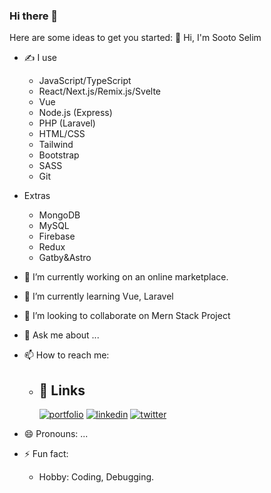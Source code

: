 ### Hi there 👋
Here are some ideas to get you started:
  👋 Hi, I'm Sooto Selim

- ✍ I use
    - JavaScript/TypeScript
    - React/Next.js/Remix.js/Svelte
    - Vue
    - Node.js (Express)
    - PHP (Laravel)
    - HTML/CSS
    - Tailwind
    - Bootstrap
    - SASS
    - Git
- Extras
    - MongoDB
    - MySQL
    - Firebase
    - Redux
    - Gatby&Astro
 
- 🔭 I’m currently working on an online marketplace.
- 🌱 I’m currently learning Vue, Laravel
- 👯 I’m looking to collaborate on Mern Stack Project
- 💬 Ask me about ...
- 📫 How to reach me:
    - ## 🔗 Links
      [![portfolio](https://img.shields.io/badge/my_portfolio-000?style=for-the-badge&logo=ko-fi&logoColor=white)](https://oslim-portfolio.vercel.app)
      [![linkedin](https://img.shields.io/badge/linkedin-0A66C2?style=for-the-badge&logo=linkedin&logoColor=white)](https://www.linkedin.com/)
      [![twitter](https://img.shields.io/badge/twitter-1DA1F2?style=for-the-badge&logo=twitter&logoColor=white)](https://twitter.com/selim_adewale)
- 😄 Pronouns: ...
- ⚡ Fun fact:
    - Hobby: Coding, Debugging.
